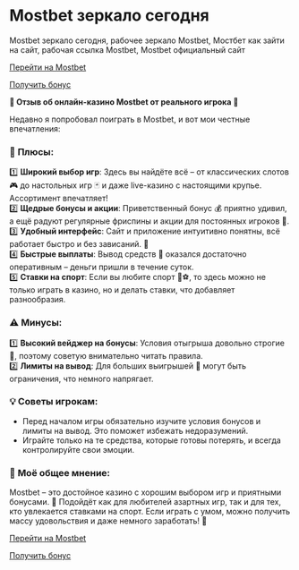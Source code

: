 # Mostbet зеркало сегодня
Mostbet зеркало сегодня, рабочее зеркало Mostbet, Мостбет как зайти на сайт, рабочая ссылка Mostbet, Mostbet официальный сайт

[Перейти на Mostbet](https://xf38lo22j1y0ihymst.com/Yh7F)

[Получить бонус](https://xf38lo22j1y0ihymst.com/Yh7F)

**🎰 Отзыв об онлайн-казино Mostbet от реального игрока 🎲**  

Недавно я попробовал поиграть в Mostbet, и вот мои честные впечатления:  

### 🌟 **Плюсы:**  
1️⃣ **Широкий выбор игр**: Здесь вы найдёте всё – от классических слотов 🎮 до настольных игр 🃏 и даже live-казино с настоящими крупье. Ассортимент впечатляет!  
2️⃣ **Щедрые бонусы и акции**: Приветственный бонус 💰 приятно удивил, а ещё радуют регулярные фриспины и акции для постоянных игроков 🎁.  
3️⃣ **Удобный интерфейс**: Сайт и приложение интуитивно понятны, всё работает быстро и без зависаний. 📱  
4️⃣ **Быстрые выплаты**: Вывод средств 🏦 оказался достаточно оперативным – деньги пришли в течение суток.  
5️⃣ **Ставки на спорт**: Если вы любите спорт 🏀⚽, то здесь можно не только играть в казино, но и делать ставки, что добавляет разнообразия.  

### ⚠️ **Минусы:**  
1️⃣ **Высокий вейджер на бонусы**: Условия отыгрыша довольно строгие 🔄, поэтому советую внимательно читать правила.  
2️⃣ **Лимиты на вывод**: Для больших выигрышей 🤑 могут быть ограничения, что немного напрягает.  

### 💡 **Советы игрокам:**  
- Перед началом игры обязательно изучите условия бонусов и лимиты на вывод. Это поможет избежать недоразумений.  
- Играйте только на те средства, которые готовы потерять, и всегда контролируйте свои эмоции.  

### 🤔 **Моё общее мнение:**  
Mostbet – это достойное казино с хорошим выбором игр и приятными бонусами. 🎉 Подойдёт как для любителей азартных игр, так и для тех, кто увлекается ставками на спорт. Если играть с умом, можно получить массу удовольствия и даже немного заработать! 🚀  

[Перейти на Mostbet](https://xf38lo22j1y0ihymst.com/Yh7F)

[Получить бонус](https://xf38lo22j1y0ihymst.com/Yh7F)
